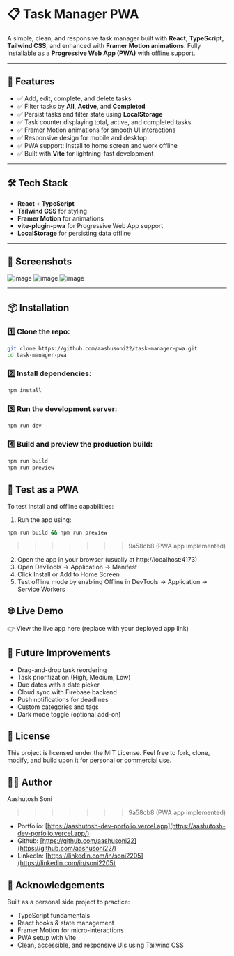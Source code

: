 # 📋 Task Manager PWA

A simple, clean, and responsive task manager built with **React**, **TypeScript**, **Tailwind CSS**, and enhanced with **Framer Motion animations**. Fully installable as a **Progressive Web App (PWA)** with offline support.

---

## 🚀 Features

- ✅ Add, edit, complete, and delete tasks
- ✅ Filter tasks by **All**, **Active**, and **Completed**
- ✅ Persist tasks and filter state using **LocalStorage**
- ✅ Task counter displaying total, active, and completed tasks
- ✅ Framer Motion animations for smooth UI interactions
- ✅ Responsive design for mobile and desktop
- ✅ PWA support: Install to home screen and work offline
- ✅ Built with **Vite** for lightning-fast development

---

## 🛠️ Tech Stack

- **React + TypeScript**
- **Tailwind CSS** for styling
- **Framer Motion** for animations
- **vite-plugin-pwa** for Progressive Web App support
- **LocalStorage** for persisting data offline

---

## 📸 Screenshots

![image](https://github.com/user-attachments/assets/b00d0c00-c6ff-4c7a-96d3-d0d79672710d)
![image](https://github.com/user-attachments/assets/03d68b26-6ba2-4fcf-ae24-318e5899afc8)
![image](https://github.com/user-attachments/assets/79e1da99-7731-415e-a21f-5010d7450895)

---

## 📦 Installation

### 1️⃣ Clone the repo:

```bash
git clone https://github.com/aashusoni22/task-manager-pwa.git
cd task-manager-pwa
```

### 2️⃣ Install dependencies:
```bash
npm install
```

### 3️⃣ Run the development server:
```bash
npm run dev
```

### 4️⃣ Build and preview the production build:
```bash
npm run build
npm run preview
```

## 📱 Test as a PWA

To test install and offline capabilities:

1. Run the app using:

```bash
npm run build && npm run preview
```

>>>>>>> 9a58cb8 (PWA app implemented)
2. Open the app in your browser (usually at http://localhost:4173)
3. Open DevTools → Application → Manifest
4. Click Install or Add to Home Screen
5. Test offline mode by enabling Offline in DevTools → Application → Service Workers

## 🌐 Live Demo
👉 View the live app here
(replace with your deployed app link)

## 📌 Future Improvements
- Drag-and-drop task reordering
- Task prioritization (High, Medium, Low)
- Due dates with a date picker
- Cloud sync with Firebase backend
- Push notifications for deadlines
- Custom categories and tags
- Dark mode toggle (optional add-on)

## 📄 License

This project is licensed under the MIT License.
Feel free to fork, clone, modify, and build upon it for personal or commercial use.

## 👨‍💻 Author

Aashutosh Soni

>>>>>>> 9a58cb8 (PWA app implemented)
- Portfolio: [https://aashutosh-dev-porfolio.vercel.app](https://aashutosh-dev-porfolio.vercel.app/)
- Github: [https://github.com/aashusoni22](https://github.com/aashusoni22/)
- LinkedIn: [https://linkedin.com/in/soni2205](https://linkedin.com/in/soni2205)

## 🙌 Acknowledgements
Built as a personal side project to practice:

- TypeScript fundamentals
- React hooks & state management
- Framer Motion for micro-interactions
- PWA setup with Vite
- Clean, accessible, and responsive UIs using Tailwind CSS
